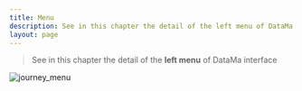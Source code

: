 ```yaml
---
title: Menu
description: See in this chapter the detail of the left menu of DataMa interface.
layout: page
---
```


> See in this chapter the detail of the **left menu** of DataMa interface

![journey_menu]({{site.url}}/{{site.baseurl}}/core_app/old/journey/web_application/images/journey4.png)
